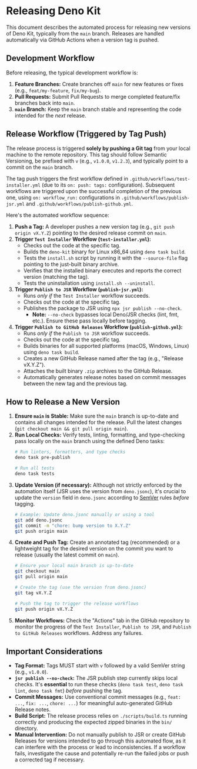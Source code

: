 # Releasing Deno Kit

This document describes the automated process for releasing new versions of Deno Kit, typically from the `main` branch. Releases are handled automatically via GitHub Actions when a version tag is pushed.

## Development Workflow

Before releasing, the typical development workflow is:

1.  **Feature Branches:** Create branches off `main` for new features or fixes (e.g., `feat/my-feature`, `fix/my-bug`).
2.  **Pull Requests:** Submit Pull Requests to merge completed feature/fix branches back into `main`.
3.  **`main` Branch:** Keep the `main` branch stable and representing the code intended for the *next* release.

## Release Workflow (Triggered by Tag Push)

The release process is triggered **solely by pushing a Git tag** from your local machine to the remote repository. This tag should follow Semantic Versioning, be prefixed with `v` (e.g., `v1.0.0`, `v1.2.3`), and typically point to a commit on the `main` branch.

The tag push triggers the first workflow defined in `.github/workflows/test-installer.yml` (due to its `on: push: tags:` configuration). Subsequent workflows are triggered upon the successful completion of the previous one, using `on: workflow_run:` configurations in `.github/workflows/publish-jsr.yml` and `.github/workflows/publish-github.yml`.

Here's the automated workflow sequence:

1.  **Push a Tag:** A developer pushes a new version tag (e.g., `git push origin vX.Y.Z`) pointing to the desired release commit on `main`.
2.  **Trigger `Test Installer` Workflow (`test-installer.yml`):**
    *   Checks out the code at the specific tag.
    *   Builds the `deno-kit` binary for Linux x86_64 using `deno task build`.
    *   Tests the `install.sh` script by running it with the `--source-file` flag pointing to the just-built binary archive.
    *   Verifies that the installed binary executes and reports the correct version (matching the tag).
    *   Tests the uninstallation using `install.sh --uninstall`.
3.  **Trigger `Publish to JSR` Workflow (`publish-jsr.yml`):**
    *   Runs *only if* the `Test Installer` workflow succeeds.
    *   Checks out the code at the specific tag.
    *   Publishes the package to JSR using `npx jsr publish --no-check`.
        *   **Note:** `--no-check` bypasses local Deno/JSR checks (lint, fmt, etc.). Ensure these pass locally before tagging.
4.  **Trigger `Publish to GitHub Releases` Workflow (`publish-github.yml`):**
    *   Runs *only if* the `Publish to JSR` workflow succeeds.
    *   Checks out the code at the specific tag.
    *   Builds binaries for all supported platforms (macOS, Windows, Linux) using `deno task build`.
    *   Creates a new GitHub Release named after the tag (e.g., "Release vX.Y.Z").
    *   Attaches the built binary `.zip` archives to the GitHub Release.
    *   Automatically generates release notes based on commit messages between the new tag and the previous tag.

## How to Release a New Version

1.  **Ensure `main` is Stable:** Make sure the `main` branch is up-to-date and contains all changes intended for the release. Pull the latest changes (`git checkout main && git pull origin main`).
2.  **Run Local Checks:** Verify tests, linting, formatting, and type-checking pass locally on the `main` branch using the defined Deno tasks:
    ```bash
    # Run linters, formatters, and type checks
    deno task pre-publish

    # Run all tests
    deno task tests
    ```
3.  **Update Version (if necessary):** Although not strictly enforced by the automation itself (JSR uses the version from `deno.jsonc`), it's crucial to update the `version` field in `deno.jsonc` according to [SemVer](https://semver.org/) rules *before* tagging.
    ```bash
    # Example: Update deno.jsonc manually or using a tool
    git add deno.jsonc
    git commit -m "chore: bump version to X.Y.Z"
    git push origin main
    ```
4.  **Create and Push Tag:** Create an annotated tag (recommended) or a lightweight tag for the desired version on the commit you want to release (usually the latest commit on `main`).
    ```bash
    # Ensure your local main branch is up-to-date
    git checkout main
    git pull origin main

    # Create the tag (use the version from deno.jsonc)
    git tag vX.Y.Z

    # Push the tag to trigger the release workflows
    git push origin vX.Y.Z
    ```
5.  **Monitor Workflows:** Check the "Actions" tab in the GitHub repository to monitor the progress of the `Test Installer`, `Publish to JSR`, and `Publish to GitHub Releases` workflows. Address any failures.

## Important Considerations

*   **Tag Format:** Tags MUST start with `v` followed by a valid SemVer string (e.g., `v1.0.0`).
*   **`jsr publish --no-check`:** The JSR publish step currently skips local checks. It's **essential** to run these checks (`deno task test`, `deno task lint`, `deno task fmt`) *before* pushing the tag.
*   **Commit Messages:** Use conventional commit messages (e.g., `feat: ...`, `fix: ...`, `chore: ...`) for meaningful auto-generated GitHub Release notes.
*   **Build Script:** The release process relies on `./scripts/build.ts` running correctly and producing the expected zipped binaries in the `bin/` directory.
*   **Manual Intervention:** Do not manually publish to JSR or create GitHub Releases for versions intended to go through this automated flow, as it can interfere with the process or lead to inconsistencies. If a workflow fails, investigate the cause and potentially re-run the failed jobs or push a corrected tag if necessary.
